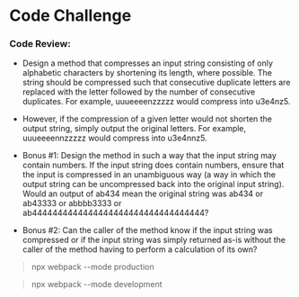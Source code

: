 # Code Challenge

### Code Review:

- Design a method that compresses an input string consisting of only alphabetic characters by shortening its length, where possible. The string should be compressed such that consecutive duplicate letters are replaced with the letter followed by the number of consecutive duplicates. For example, uuueeeenzzzzz would compress into u3e4nz5.

 

- However, if the compression of a given letter would not shorten the output string, simply output the original letters. For example, uuueeeennzzzzz would compress into u3e4nnz5.

 

- Bonus #1: Design the method in such a way that the input string may contain numbers. If the input string does contain numbers, ensure that the input is compressed in an unambiguous way (a way in which the output string can be uncompressed back into the original input string). Would an output of ab434 mean the original string was ab434 or ab43333 or abbbb3333 or ab4444444444444444444444444444444444?



- Bonus #2: Can the caller of the method know if the input string was compressed or if the input string was simply returned as-is without the caller of the method having to perform a calculation of its own?



> npx webpack --mode production

> npx webpack --mode development